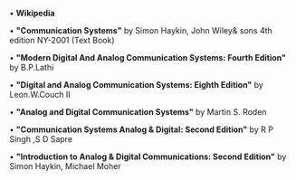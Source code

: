  • **Wikipedia**

 • **"Communication Systems"** by Simon Haykin, John Wiley& sons 4th edition NY-2001 (Text Book)

 • **"Modern Digital And Analog Communication Systems: Fourth Edition"** by B.P.Lathi

 • **"Digital and Analog Communication Systems: Eighth Edition"** by Leon.W.Couch II

 • **"Analog and Digital Communication Systems"** by Martin S. Roden

• **"Communication Systems Analog & Digital: Second Edition"** by R P Singh ,S D Sapre

 • **"Introduction to Analog & Digital Communications: Second Edition"** by Simon Haykin, Michael Moher
